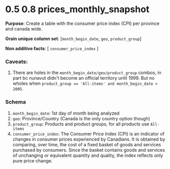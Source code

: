 # 0.5 0.8 prices_monthly_snapshot

**Purpose**: Create a table with the consumer price index (CPI) per province and canada wide.

**Grain unique column set**: [`month_begin_date`, `geo`, `product_group`]

**Non additive facts**: [ `consumer_price_index` ]

### Caveats:
1. There are holes in the `month_begin_date/geo/product_group` combos, in part bc nunavut didn't become an official territory until 1999. But no wholes when `product_group == 'All-items' and month_begin_date > 2005`.

### Schema
1. `month_begin_date`: 1st day of month being analyzed
2. `geo`: Province/Country (Canada is the only country option though)
3. `product_group`: Products and product groups, for all products use `All-items`
4. `consumer_price_index`: The Consumer Price Index (CPI) is an indicator of changes in consumer prices experienced by Canadians. It is obtained by comparing, over time, the cost of a fixed basket of goods and services purchased by consumers. Since the basket contains goods and services of unchanging or equivalent quantity and quality, the index reflects only pure price change.